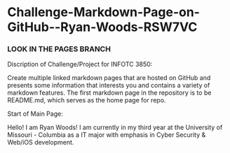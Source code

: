 # Challenge-Markdown-Page-on-GitHub--Ryan-Woods-RSW7VC
### **LOOK IN THE PAGES BRANCH**
Discription of Challenge/Project for INFOTC 3850:

Create multiple linked markdown pages that are hosted on GitHub and presents some information that interests you and contains a variety of markdown features. The first markdown page in the repository is to be README.md, which serves as the home page for repo.

Start of Main Page:

Hello! I am Ryan Woods! I am currently in my third year at the University of Missouri - Columbia as a IT major with emphasis in Cyber Security & Web/iOS development.
